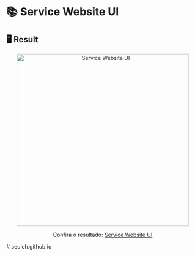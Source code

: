 # 📚 Service Website UI

## 🖥️ Result
<div align="center">
  <img alt="Service Website UI" src="https://i.imgur.com/2JQcwKQ.png" width="450px">
  <p>Confira o resultado: <a href="https://service-website-ruuuff.netlify.app/">Service Website UI</a></p>
</div>
# seulch.github.io
